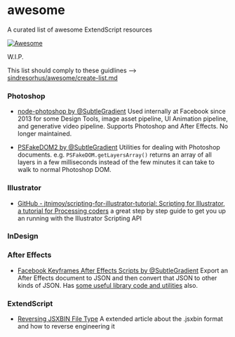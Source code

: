 # awesome
A curated list of awesome ExtendScript resources

[![Awesome](https://cdn.rawgit.com/sindresorhus/awesome/d7305f38d29fed78fa85652e3a63e154dd8e8829/media/badge.svg)](https://github.com/sindresorhus/awesome)


W.I.P.  

This list should comply to these guidlines --> [sindresorhus/awesome/create-list.md](https://github.com/sindresorhus/awesome/blob/master/create-list.md)


### Photoshop

- [node-photoshop by @SubtleGradient](https://github.com/subtleGradient/node-photoshop) Used internally at Facebook since 2013 for some Design Tools, image asset pipeline, UI Animation pipeline, and generative video pipeline. Supports Photoshop and After Effects. No longer maintained.

- [PSFakeDOM2 by @SubtleGradient](https://github.com/subtleGradient/node-photoshop/blob/master/lib/ExtendScript/PSFakeDOM2.jsxinc) Utilities for dealing with Photoshop documents. e.g. `PSFakeDOM.getLayersArray()` returns an array of all layers in a few milliseconds instead of the few minutes it can take to walk to normal Photoshop DOM.

### Illustrator  

- [GitHub - jtnimoy/scripting-for-illustrator-tutorial: Scripting for Illustrator, a tutorial for Processing coders](https://github.com/jtnimoy/scripting-for-illustrator-tutorial) a great step by step guide to get you up an running with the Illustrator Scripting API  

### InDesign  

### After Effects

- [Facebook Keyframes After Effects Scripts by @SubtleGradient](https://github.com/facebookincubator/Keyframes/tree/ca8a7ba/scripts) Export an After Effects document to JSON and then convert that JSON to other kinds of JSON. Has [some useful library code and utilities](https://github.com/facebookincubator/Keyframes/tree/ca8a7ba/scripts/(lib)/MudBrickLayer/ExtendScript/common) also.

### ExtendScript  

- [﻿Reversing JSXBIN File Type](https://www.scip.ch/en/?labs.20140515) A extended article about the .jsxbin format and how to reverse engineering it  
